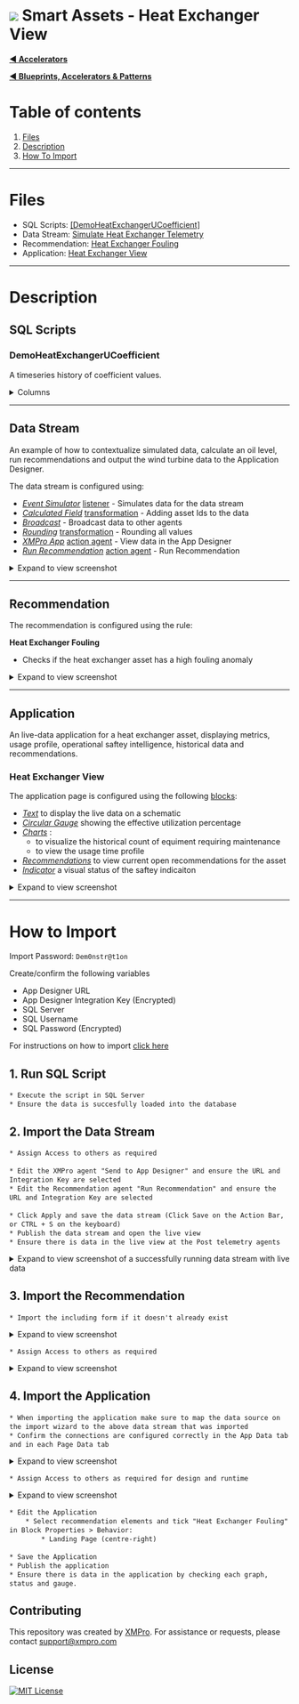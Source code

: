 # <img alternative="XMPro Logo X" width="30px" src="https://xmks.s3.amazonaws.com/2020/X-Blue.png#gh-light-mode-only"> Smart Assets - Heat Exchanger View 

[**◄ Accelerators**](https://github.com/XMPro/Blueprints-Accelerators-Patterns/tree/master/Accelerators)

[**◄ Blueprints, Accelerators & Patterns**](https://github.com/XMPro/Blueprints-Accelerators-Patterns)

# Table of contents
1. [Files](#files)
2. [Description](#description)
3. [How To Import](#how-to-import)

<!-- blank line -->
----
<!-- blank line -->

# Files

* SQL Scripts: <a href="https://github.com/XMPro/Blueprints-Accelerators-Patterns/blob/master/Accelerators/Smart%20Assets%20-%20Heat%20Exchanger%20View/SQL%20Scripts/%5BDemoHeatExchangerUCoefficient%5D.sql" target="_blank">[DemoHeatExchangerUCoefficient]</a>
* Data Stream: <a href="https://github.com/XMPro/Blueprints-Accelerators-Patterns/blob/master/Accelerators/Smart%20Assets%20-%20Heat%20Exchanger%20View/Data%20Stream/Simulate%20Heat%20Exchanger%20Telemetry.xuc" target="_blank">Simulate Heat Exchanger Telemetry</a>
* Recommendation: <a href="https://github.com/XMPro/Blueprints-Accelerators-Patterns/blob/master/Accelerators/Smart%20Assets%20-%20Heat%20Exchanger%20View/Recommendation/Heat%20Exchanger%20Fouling.xr" target="_blank">Heat Exchanger Fouling</a>
* Application: <a href="https://github.com/XMPro/Blueprints-Accelerators-Patterns/blob/master/Accelerators/Smart%20Assets%20-%20Heat%20Exchanger%20View/Application/Heat%20Exchanger%20View.xapp" target="_blank">Heat Exchanger View</a>

<!-- blank line -->
----
<!-- blank line -->

# Description


## SQL Scripts


### DemoHeatExchangerUCoefficient

A timeseries history of coefficient values.

<details>
<summary>Columns</summary>

```
[ID]
,[Date]
,[UCoefficient]
```
</details>


<!-- blank line -->
----
<!-- blank line -->


## Data Stream

An example of how to contextualize simulated data, calculate an oil level, run recommendations and output the wind turbine data to the Application Designer.

The data stream is configured using: 

* <a href="https://xmpro.gitbook.io/event-simulator/" target="_blank"><i>Event Simulator</i></a> <a href="https://documentation.xmpro.com/concepts/agent#listeners" target="_blank">listener</a> - Simulates data for the data stream
* <a href="https://xmpro.gitbook.io/calculated-field/" target="_blank"><i>Calculated Field</i></a> <a href="https://documentation.xmpro.com/concepts/agent#transformations" target="_blank">transformation</a> - Adding asset Ids to the data
* <a href="https://xmpro.gitbook.io/broadcast/" target="_blank"><i>Broadcast</i></a> - Broadcast data to other agents
* <a href="https://xmpro.gitbook.io/rounding/" target="_blank"><i>Rounding</i></a> <a href="https://documentation.xmpro.com/concepts/agent#transformations" target="_blank">transformation</a> - Rounding all values
* <a href="https://xmpro.gitbook.io/xmpro-app/" target="_blank"><i>XMPro App</i></a> <a href="https://documentation.xmpro.com/concepts/agent#action-agents" target="_blank">action agent</a> - View data in the App Designer
* <a href="https://xmpro.gitbook.io/run-recommendation/" target="_blank"><i>Run Recommendation</i></a> <a href="https://documentation.xmpro.com/concepts/agent#action-agents" target="_blank">action agent</a> - Run Recommendation


<details>
  <summary markdown="span">Expand to view screenshot</summary>

![Configured Data Stream](Images/DataStream.png)
</details>

<!-- blank line -->
----
<!-- blank line -->


## Recommendation

The recommendation is configured using the rule: 

**Heat Exchanger Fouling**
+ Checks if the heat exchanger asset has a high fouling anomaly

<details>
<summary markdown="span">Expand to view screenshot</summary>

![Reccommendation_01](Images/Recommendation_01.png)
</details>


<!-- blank line -->
----
<!-- blank line -->

## Application
An live-data application for a heat exchanger asset, displaying metrics, usage profile, operational saftey intelligence, historical data and recommendations.


### Heat Exchanger View
The application page is configured using the following <a href="https://documentation.xmpro.com/concepts/application/block" target="_blank">blocks</a>:

* <a href="https://documentation.xmpro.com/blocks-toolbox/basic/text" target="_blank"><i>Text</i></a> to display the live data on a schematic
* <a href="https://documentation.xmpro.com/blocks-toolbox/visualizations/circular-gauge"><i>Circular Gauge</i></a> showing the effective utilization percentage
* <a href="https://documentation.xmpro.com/blocks-toolbox/visualizations/chart"><i>Charts</i></a> :
  * to visualize the historical count of equiment requiring maintenance
  * to view the usage time profile
* <a href="https://documentation.xmpro.com/blocks-toolbox/recommendations/recommendations" target="_blank"><i>Recommendations</i></a> to view current open recommendations for the asset
* <a href="https://documentation.xmpro.com/blocks-toolbox/basic/indicator" target="_blank"><i>Indicator</i></a> a visual status of the saftey indicaiton

<details>
	<summary markdown="span">Expand to view screenshot</summary>

![Application_01](Images/Application_01.png)
</details>

<!-- blank line -->
----
<!-- blank line -->

# How to Import
Import Password: `Dem0nstr@t1on`

Create/confirm the following variables
  * App Designer URL
  * App Designer Integration Key (Encrypted)
  * SQL Server
  * SQL Username
  * SQL Password (Encrypted)

For instructions on how to import <a href="https://documentation.xmpro.com/how-tos/import-export-and-clone#importing">click here</a>

## 1. Run SQL Script

	* Execute the script in SQL Server
	* Ensure the data is succesfully loaded into the database


## 2. Import the Data Stream

    * Assign Access to others as required
	
	* Edit the XMPro agent "Send to App Designer" and ensure the URL and Integration Key are selected
	* Edit the Recommendation agent "Run Recommendation" and ensure the URL and Integration Key are selected

	* Click Apply and save the data stream (Click Save on the Action Bar, or CTRL + S on the keyboard)
	* Publish the data stream and open the live view
	* Ensure there is data in the live view at the Post telemetry agents

<details>
  <summary markdown="span">Expand to view screenshot of a successfully running data stream with live data</summary>

![Running Data Stream](Images/DataStream_Running.png) 
</details>


## 3. Import the Recommendation

    * Import the including form if it doesn't already exist

<details>
  <summary markdown="span">Expand to view screenshot</summary>

![Recommendation Import](Images/Recommendation_Import.png) 

</details>

    * Assign Access to others as required

<details>
  <summary markdown="span">Expand to view screenshot</summary>

![Recommendation Access](Images/Recommendation_Access.png) 

</details>

## 4. Import the Application

	* When importing the application make sure to map the data source on the import wizard to the above data stream that was imported
	* Confirm the connections are configured correctly in the App Data tab and in each Page Data tab

<details>
  <summary markdown="span">Expand to view screenshot</summary>

![Application Import](Images/Application_Import.png) 
</details>

    * Assign Access to others as required for design and runtime

<details>
  <summary markdown="span">Expand to view screenshot</summary>

![Application Access](Images/Application_Access.png) 
</details>

	* Edit the Application
    	* Select recommendation elements and tick "Heat Exchanger Fouling" in Block Properties > Behavior:
        	* Landing Page (centre-right)
  
	* Save the Application
	* Publish the application
	* Ensure there is data in the application by checking each graph, status and gauge.




















## Contributing
This repository was created by <a href="https://xmpro.com/">XMPro</a>. For assistance or requests, please contact <a href="mailto:support@xmpro.com">support@xmpro.com</a>

## License
[![MIT License](https://img.shields.io/badge/License-MIT-green.svg)](https://choosealicense.com/licenses/mit/)